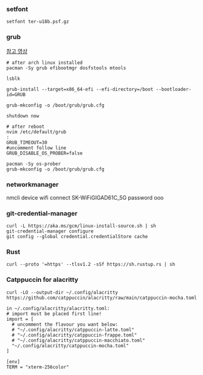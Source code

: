 ### setfont
```
setfont ter-u18b.psf.gz
```
### grub
[참고 영상](https://youtu.be/4dKzYmhcGEU?si=UDM5P5LLl-O5477o)
```
# after arch linux installed
pacman -Sy grub efibootmgr dosfstools mtools

lsblk

grub-install --target=x86_64-efi --efi-directory=/boot --bootloader-id=GRUB

grub-mkconfig -o /boot/grub/grub.cfg

shutdown now

# after reboot
nvim /etc/default/grub
: 
GRUB_TIMEOUT=30
#uncomment follow line
GRUB_DISABLE_OS_PROBER=false

pacman -Sy os-prober
grub-mkconfig -o /boot/grub/grub.cfg
```
### networkmanager
nmcli device wifi connect SK-WiFiGIGAD61C_5G password ooo 
### git-credential-manager
```
curl -L https://aka.ms/gcm/linux-install-source.sh | sh
git-credential-manager configure
git config --global credential.credentialStore cache
```
### Rust
```
curl --proto '=https' --tlsv1.2 -sSf https://sh.rustup.rs | sh
```
### Catppuccin for alacritty
```
curl -LO --output-dir ~/.config/alacritty https://github.com/catppuccin/alacritty/raw/main/catppuccin-mocha.toml

in ~/.config/alacritty/alacritty.toml:
# import must be placed first line!
import = [
  # uncomment the flavour you want below:
  # "~/.config/alacritty/catppuccin-latte.toml"
  # "~/.config/alacritty/catppuccin-frappe.toml"
  # "~/.config/alacritty/catppuccin-macchiato.toml"
  "~/.config/alacritty/catppuccin-mocha.toml"
]

[env]
TERM = "xterm-256color"
```

